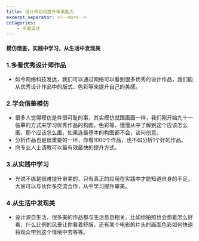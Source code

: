 ```yaml
---
title: 设计师如何提升审美能力
excerpt_separator: <!--more-->
cetagories: 
    - 平面设计
---
```

#### 模仿借鉴，实践中学习，从生活中发现美
<!--more-->

### 1.多看优秀设计师作品
 - 如今网络科技发达，我们可以通过网络可以看到很多优秀的设计作品，我们能从优秀设计作品中的版式、色彩等来提升自己的美感。

### 2.学会借鉴模仿
 - 很多人觉得模仿是件很可耻的事，其实模仿就跟画画一样，我们刚开始九十一临摹的方式来学习优秀作品的构图，色彩等，慢慢从中了解到这个应该怎么画，那个应该怎么画，如果连最基本的构图都不会，谈何创意。
 - 分析作品也是很重要的一环，你看1000个作品，也不如分析1个好的作品。
 - 向专业人士请教可以最有效最快的提升方式。

### 3.从实践中学习
 - 光说不练是很难提升审美的，只有真正的应用在实践中才能知道自身的不足，大家可以与伙伴多交流合作，从中学习提升审美。

### 4.从生活中发现美
 - 设计源自生活，很多美的作品都与生活息息相关。比如你拍照也会想着怎么好看，什么比例的风景让你看着舒服，还有某个电影的片头的画面色彩如何快速将观众带到这个情境中去等等。
